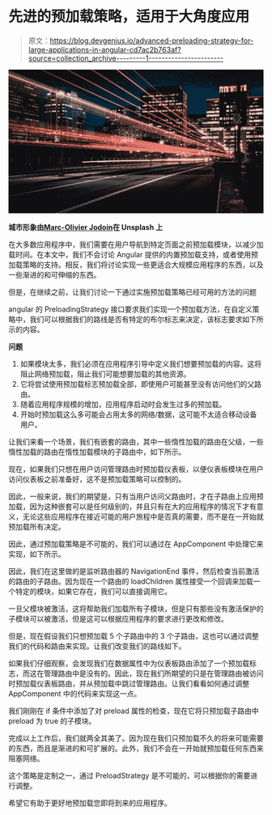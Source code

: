 # 先进的预加载策略，适用于大角度应用

> 原文：<https://blog.devgenius.io/advanced-preloading-strategy-for-large-applications-in-angular-cd7ac2b763af?source=collection_archive---------1----------------------->

![](img/4dfd0b7b1fa576d2e4d210c99bf83774.png)

**城市形象由**[**Marc-Olivier Jodoin**](https://unsplash.com/@marcojodoin)**在 Unsplash 上**

在大多数应用程序中，我们需要在用户导航到特定页面之前预加载模块，以减少加载时间。在本文中，我们不会讨论 Angular 提供的内置预加载支持，或者使用预加载策略的支持。相反，我们将讨论实现一些更适合大规模应用程序的东西，以及一些渐进的和可伸缩的东西。

但是，在继续之前，让我们讨论一下通过实施预加载策略已经可用的方法的问题

angular 的 PreloadingStrategy 接口要求我们实现一个预加载方法，在自定义策略中，我们可以根据我们的路线是否有特定的布尔标志来决定，该标志要求如下所示的内容。

**问题**

1.  如果模块太多，我们必须在应用程序引导中定义我们想要预加载的内容。这将阻止网络预加载，阻止我们可能想要加载的其他资源。
2.  它将尝试使用预加载标志预加载全部，即使用户可能甚至没有访问他们的父路由。
3.  随着应用程序规模的增加，应用程序启动时会发生过多的预加载。
4.  开始时预加载这么多可能会占用太多的网络/数据，这可能不太适合移动设备用户。

让我们来看一个场景，我们有嵌套的路由，其中一些惰性加载的路由在父级，一些惰性加载的路由在惰性加载模块的子路由中，如下所示。

现在，如果我们只想在用户访问管理路由时预加载仪表板，以便仪表板模块在用户访问仪表板之前准备好，这不是预加载策略可以控制的。

因此，一般来说，我们的期望是，只有当用户访问父路由时，才在子路由上应用预加载，因为这种嵌套可以是任何级别的，并且只有在大的应用程序的情况下才有意义，无论这些应用程序在接近可能的用户旅程中是否真的需要，而不是在一开始就预加载所有决定。

因此，通过预加载策略是不可能的，我们可以通过在 AppComponent 中处理它来实现，如下所示。

因此，我们在这里做的是监听路由器的 NavigationEnd 事件，然后检查当前激活的路由的子路由。因为现在一个路由的 loadChildren 属性接受一个回调来加载一个特定的模块，如果它存在，我们可以直接调用它。

一旦父模块被激活，这将帮助我们加载所有子模块，但是只有那些没有激活保护的子模块可以被激活，但是这可以根据应用程序的要求进行更改和修改。

但是，现在假设我们只想预加载 5 个子路由中的 3 个子路由，这也可以通过调整我们的代码和路由来实现。让我们改变我们的路线如下。

如果我们仔细观察，会发现我们在数据属性中为仪表板路由添加了一个预加载标志，而这在管理路由中是没有的。因此，现在我们所期望的只是在管理路由被访问时预加载仪表板路由，并从预加载中跳过管理路由。让我们看看如何通过调整 AppComponent 中的代码来实现这一点。

我们刚刚在 if 条件中添加了对 preload 属性的检查，现在它将只预加载子路由中 preload 为 true 的子模块。

完成以上工作后，我们就两全其美了。因为现在我们只预加载不久的将来可能需要的东西，而且是渐进的和可扩展的。此外，我们不会在一开始就预加载任何东西来阻塞网络。

这个策略是定制之一，通过 PreloadStrategy 是不可能的，可以根据你的需要进行调整。

希望它有助于更好地预加载您即将到来的应用程序。